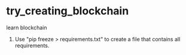 # try_creating_blockchain
learn blockchain

1. Use "pip freeze > requirements.txt" to create a file that contains all requirements.
